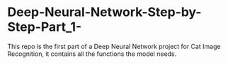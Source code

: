 # Deep-Neural-Network-Step-by-Step-Part_1-
This repo is the first part of a Deep Neural Network project for Cat Image Recognition, it contains all the functions the model needs.

